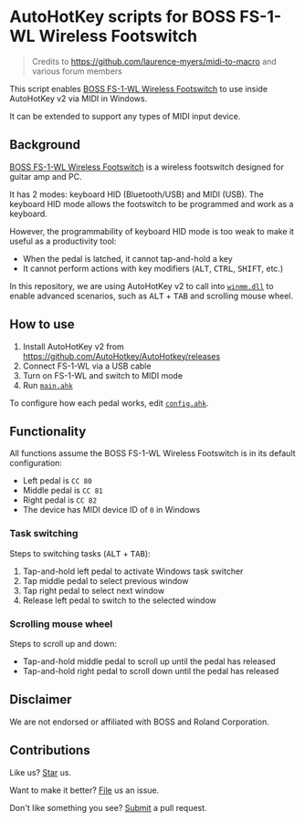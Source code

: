 # AutoHotKey scripts for BOSS FS-1-WL Wireless Footswitch

> Credits to https://github.com/laurence-myers/midi-to-macro and various forum members

This script enables [BOSS FS-1-WL Wireless Footswitch](https://www.boss.info/us/products/fs-1-wl/) to use inside AutoHotKey v2 via MIDI in Windows.

It can be extended to support any types of MIDI input device.

## Background

[BOSS FS-1-WL Wireless Footswitch](https://www.boss.info/us/products/fs-1-wl/) is a wireless footswitch designed for guitar amp and PC.

It has 2 modes: keyboard HID (Bluetooth/USB) and MIDI (USB). The keyboard HID mode allows the footswitch to be programmed and work as a keyboard.

However, the programmability of keyboard HID mode is too weak to make it useful as a productivity tool:

- When the pedal is latched, it cannot tap-and-hold a key
- It cannot perform actions with key modifiers (<kbd>ALT</kbd>, <kbd>CTRL</kbd>, <kbd>SHIFT</kbd>, etc.)

In this repository, we are using AutoHotKey v2 to call into [`winmm.dll`](https://learn.microsoft.com/en-us/windows/win32/api/mmeapi/nf-mmeapi-midiinopen) to enable advanced scenarios, such as <kbd>ALT</kbd> + <kbd>TAB</kbd> and scrolling mouse wheel.

## How to use

1. Install AutoHotKey v2 from https://github.com/AutoHotkey/AutoHotkey/releases
1. Connect FS-1-WL via a USB cable
1. Turn on FS-1-WL and switch to MIDI mode
1. Run [`main.ahk`](/main.ahk)

To configure how each pedal works, edit [`config.ahk`](/config.ahk).

## Functionality

All functions assume the BOSS FS-1-WL Wireless Footswitch is in its default configuration:

- Left pedal is `CC 80`
- Middle pedal is `CC 81`
- Right pedal is `CC 82`
- The device has MIDI device ID of `0` in Windows

### Task switching

Steps to switching tasks (<kbd>ALT</kbd> + <kbd>TAB</kbd>):

1. Tap-and-hold left pedal to activate Windows task switcher
1. Tap middle pedal to select previous window
1. Tap right pedal to select next window
1. Release left pedal to switch to the selected window

### Scrolling mouse wheel

Steps to scroll up and down:

- Tap-and-hold middle pedal to scroll up until the pedal has released
- Tap-and-hold right pedal to scroll down until the pedal has released

## Disclaimer

We are not endorsed or affiliated with BOSS and Roland Corporation.

## Contributions

Like us? [Star](https://github.com/compulim/autohotkey-boss-fs-1-wl/stargazers) us.

Want to make it better? [File](https://github.com/compulim/autohotkey-boss-fs-1-wl/issues) us an issue.

Don't like something you see? [Submit](https://github.com/compulim/autohotkey-boss-fs-1-wl/pulls) a pull request.
